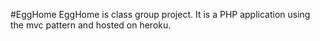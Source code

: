 #EggHome
EggHome is class group project. It is a PHP application using the mvc pattern and hosted on heroku.
